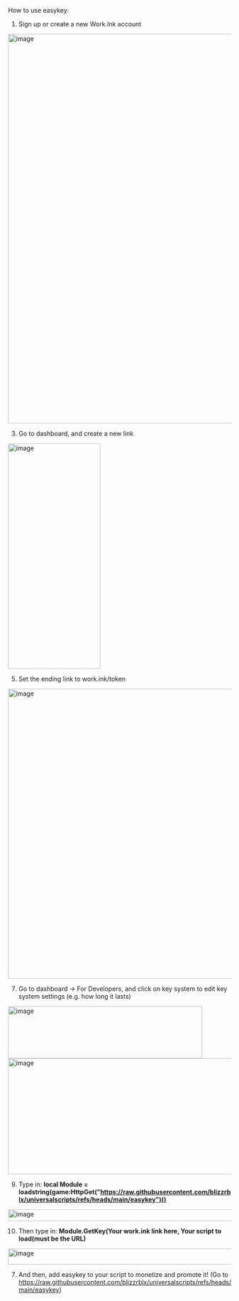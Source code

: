 How to use easykey:

1. Sign up or create a new Work.Ink account

<img width="522" height="876" alt="image" src="https://github.com/user-attachments/assets/251b2060-600a-4808-83da-112ee5202fb0" />


3. Go to dashboard, and create a new link

<img width="208" height="507" alt="image" src="https://github.com/user-attachments/assets/d3ab0c79-d4fe-43a6-afe0-640b19ad2903" />

5. Set the ending link to work.ink/token

<img width="719" height="652" alt="image" src="https://github.com/user-attachments/assets/16824fd2-5d6e-486f-9aa3-03ab5f986fdb" />

7. Go to dashboard -> For Developers, and click on key system to edit key system settings (e.g. how long it lasts)

<img width="438" height="117" alt="image" src="https://github.com/user-attachments/assets/e190415e-0a4e-4317-b47b-dd83286571eb" />

<img width="882" height="261" alt="image" src="https://github.com/user-attachments/assets/b1b140dd-a8f4-452a-b051-d5d61d644343" />

9. Type in:
    <b>local Module = loadstring(game:HttpGet("https://raw.githubusercontent.com/blizzrblx/universalscripts/refs/heads/main/easykey")()</b>
<img width="1005" height="26" alt="image" src="https://github.com/user-attachments/assets/22550b19-fb1f-4621-bcd7-2a38136d6877" />

10. Then type in: <b>Module.GetKey(Your work.ink link here, Your script to load(must be the URL)</b>

<img width="1004" height="36" alt="image" src="https://github.com/user-attachments/assets/d5f976fd-685d-461b-a8d8-2a6dede3f34e" />

7. And then, add easykey to your script to monetize and promote it!
(Go to https://raw.githubusercontent.com/blizzrblx/universalscripts/refs/heads/main/easykey)
